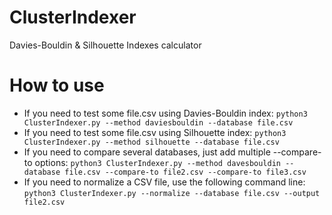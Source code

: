# ClusterIndexer
Davies-Bouldin &amp; Silhouette Indexes calculator

# How to use

- If you need to test some file.csv using Davies-Bouldin index:
`python3 ClusterIndexer.py --method daviesbouldin --database file.csv`
- If you need to test some file.csv using Silhouette index:
`python3 ClusterIndexer.py --method silhouette --database file.csv`
- If you need to compare several databases, just add multiple --compare-to options:
`python3 ClusterIndexer.py --method davesbouldin --database file.csv --compare-to file2.csv --compare-to file3.csv`
- If you need to normalize a CSV file, use the following command line:
`python3 ClusterIndexer.py --normalize --database file.csv --output file2.csv`
